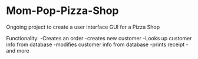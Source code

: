 # Mom-Pop-Pizza-Shop

Ongoing project to create a user interface GUI for a Pizza Shop

Functionality:
 -Creates an order
 -creates new customer
 -Looks up customer info from database
 -modifies customer info from database
 -prints receipt
 -and more
 
